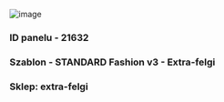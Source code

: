 ![image](https://user-images.githubusercontent.com/110167464/222439410-ddb3b5b7-f325-4953-af00-e1078d700873.png)
### ID panelu - 21632
### Szablon - STANDARD Fashion v3 - Extra-felgi
### Sklep: extra-felgi
